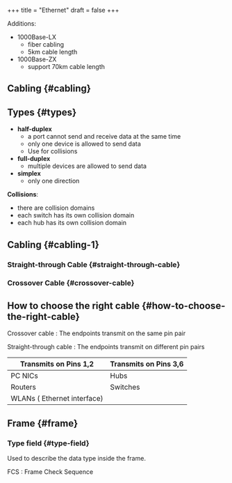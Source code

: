 +++
title = "Ethernet"
draft = false
+++

Additions:

-   1000Base-LX
    -   fiber cabling
    -   5km cable length
-   1000Base-ZX
    -   support 70km cable length


## Cabling {#cabling}


## Types {#types}

-   **half-duplex**
    -   a port cannot send and receive data at the same time
    -   only one device is allowed to send data
    -   Use for collisions
-   **full-duplex**
    -   multiple devices are allowed to send data
-   **simplex**
    -   only one direction

**Collisions**:

-   there are collision domains
-   each switch has its own collision domain
-   each hub has its own collision domain


## Cabling {#cabling-1}


### Straight-through Cable {#straight-through-cable}


### Crossover Cable {#crossover-cable}


## How to choose the right cable {#how-to-choose-the-right-cable}

Crossover cable
: The endpoints transmit on the same pin pair

Straight-through cable
: The endpoints transmit on different pin pairs

| Transmits on Pins 1,2       | Transmits on Pins 3,6 |
|-----------------------------|-----------------------|
| PC NICs                     | Hubs                  |
| Routers                     | Switches              |
| WLANs ( Ethernet interface) |                       |


## Frame {#frame}


### Type field {#type-field}

Used to describe the data type inside the frame.

FCS
: Frame Check Sequence
